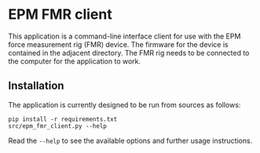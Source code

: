 # EPM FMR client

This application is a command-line interface client for use with the EPM force measurement rig (FMR) device.
The firmware for the device is contained in the adjacent directory.
The FMR rig needs to be connected to the computer for the application to work.

## Installation

The application is currently designed to be run from sources as follows:

```shell
pip install -r requirements.txt
src/epm_fmr_client.py --help
```

Read the `--help` to see the available options and further usage instructions.
